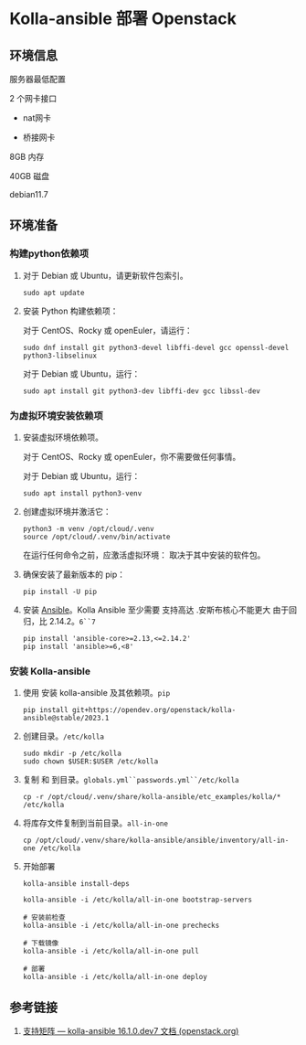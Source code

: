 # Kolla-ansible 部署 Openstack

## 环境信息

服务器最低配置

2 个网卡接口

- nat网卡

- 桥接网卡

8GB 内存

40GB 磁盘

debian11.7

## 环境准备

### 构建python依赖项

1. 对于 Debian 或 Ubuntu，请更新软件包索引。

   ```
   sudo apt update
   ```

2. 安装 Python 构建依赖项：

   对于 CentOS、Rocky 或 openEuler，请运行：

   ```
   sudo dnf install git python3-devel libffi-devel gcc openssl-devel python3-libselinux
   ```

   对于 Debian 或 Ubuntu，运行：

   ```
   sudo apt install git python3-dev libffi-dev gcc libssl-dev
   ```

### 为虚拟环境安装依赖项

1. 安装虚拟环境依赖项。

   对于 CentOS、Rocky 或 openEuler，你不需要做任何事情。

   对于 Debian 或 Ubuntu，运行：

   ```
   sudo apt install python3-venv
   ```

2. 创建虚拟环境并激活它：

   ```
   python3 -m venv /opt/cloud/.venv
   source /opt/cloud/.venv/bin/activate
   ```

   在运行任何命令之前，应激活虚拟环境： 取决于其中安装的软件包。

3. 确保安装了最新版本的 pip：

   ```
   pip install -U pip
   ```

4. 安装 [Ansible](http://www.ansible.com/)。Kolla Ansible 至少需要 支持高达 .安斯布核心不能更大 由于回归，比 2.14.2。`6``7`

   ```
   pip install 'ansible-core>=2.13,<=2.14.2'
   pip install 'ansible>=6,<8'
   ```

### 安装 Kolla-ansible

1. 使用 安装 kolla-ansible 及其依赖项。`pip`

   ```
   pip install git+https://opendev.org/openstack/kolla-ansible@stable/2023.1
   ```

2. 创建目录。`/etc/kolla`

   ```
   sudo mkdir -p /etc/kolla
   sudo chown $USER:$USER /etc/kolla
   ```

3. 复制 和 到目录。`globals.yml``passwords.yml``/etc/kolla`

   ```
   cp -r /opt/cloud/.venv/share/kolla-ansible/etc_examples/kolla/* /etc/kolla
   ```

4. 将库存文件复制到当前目录。`all-in-one`

   ```
   cp /opt/cloud/.venv/share/kolla-ansible/ansible/inventory/all-in-one /etc/kolla
   ```

5. 开始部署

   ```shell
   kolla-ansible install-deps
   
   kolla-ansible -i /etc/kolla/all-in-one bootstrap-servers
   
   # 安装前检查
   kolla-ansible -i /etc/kolla/all-in-one prechecks
   
   # 下载镜像
   kolla-ansible -i /etc/kolla/all-in-one pull
   
   # 部署
   kolla-ansible -i /etc/kolla/all-in-one deploy
   ```

## 参考链接

1. [支持矩阵 — kolla-ansible 16.1.0.dev7 文档 (openstack.org)](https://docs.openstack.org/kolla-ansible/latest/user/support-matrix)
